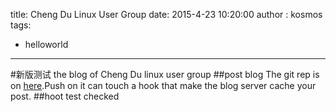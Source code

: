 title: Cheng Du Linux User Group
date: 2015-4-23 10:20:00
author : kosmos
tags:
- helloworld
---

#新版测试
the blog of Cheng Du linux user group
##post blog
The git rep is on [here](https://github.com/kosmosR2/chengduLUG.git).Push on it can touch a hook that make the blog server cache your post.
##hoot test
checked

